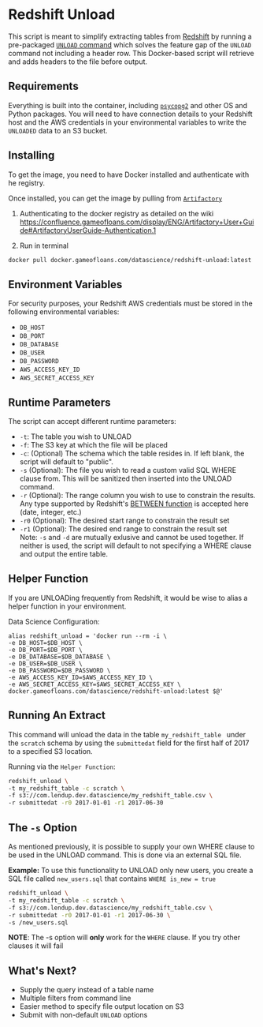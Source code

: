 # Redshift Unload

This script is meant to simplify extracting tables from <a href="https://openbridge.com/warehouse/amazon-redshift" target="_blank">Redshift</a> by running a pre-packaged [`UNLOAD` command](http://docs.aws.amazon.com/redshift/latest/dg/r_UNLOAD.html) which solves the feature gap of the `UNLOAD` command not including a header row. This Docker-based script will retrieve and adds headers to the file before output.

## Requirements

Everything is built into the container, including [`psycopg2`](http://initd.org/psycopg/docs/install.html) and other OS and Python packages. You will need to have connection details to your Redshift host and the AWS credentials in your environmental variables to write the `UNLOADED` data to an S3 bucket.

## Installing

To get the image, you need to have Docker installed and authenticate with he registry.

Once installed, you can get the image by pulling from [`Artifactory`](https://artifactory.gameofloans.com/)

  1. Authenticating to the docker registry as detailed on the wiki https://confluence.gameofloans.com/display/ENG/Artifactory+User+Guide#ArtifactoryUserGuide-Authentication.1

  2. Run in terminal
```bash
docker pull docker.gameofloans.com/datascience/redshift-unload:latest
```

## Environment Variables

For security purposes, your Redshift AWS credentials must be stored in the following environmental variables:

* ``DB_HOST``
* ``DB_PORT``
* ``DB_DATABASE``
* ``DB_USER``
* ``DB_PASSWORD``
* ``AWS_ACCESS_KEY_ID``
* ``AWS_SECRET_ACCESS_KEY``

## Runtime Parameters

The script can accept different runtime parameters:

* ``-t``: The table you wish to UNLOAD
* ``-f``: The S3 key at which the file will be placed
* ``-c``: (Optional) The schema which the table resides in. If left blank, the script will default to "public".
* ``-s`` (Optional): The file you wish to read a custom valid SQL WHERE clause from. This will be sanitized then inserted into the UNLOAD command.
* ``-r`` (Optional): The range column you wish to use to constrain the results. Any type supported by Redshift's [BETWEEN function](http://docs.aws.amazon.com/redshift/latest/dg/r_range_condition.html) is accepted here (date, integer, etc.)
* ``-r0`` (Optional): The desired start range to constrain the result set
* ``-r1`` (Optional): The desired end range to constrain the result set  
Note:  ``-s`` and ``-d`` are mutually exlusive and cannot be used together. If neither is used, the script will default to not specifying a WHERE clause and output the entire table.

## Helper Function

If you are UNLOADing frequently from Redshift, it would be wise to alias a helper function in your environment. 

Data Science Configuration:

```
alias redshift_unload = 'docker run --rm -i \
-e DB_HOST=$DB_HOST \
-e DB_PORT=$DB_PORT \
-e DB_DATABASE=$DB_DATABASE \
-e DB_USER=$DB_USER \
-e DB_PASSWORD=$DB_PASSWORD \
-e AWS_ACCESS_KEY_ID=$AWS_ACCESS_KEY_ID \
-e AWS_SECRET_ACCESS_KEY=$AWS_SECRET_ACCESS_KEY \
docker.gameofloans.com/datascience/redshift-unload:latest $@'
```

## Running An Extract

This command will unload the data in the table ``my_redshift_table `` under the ``scratch`` schema by using the ``submittedat`` field for the first half of 2017 to a specified S3 location.

Running via the `Helper Function`:

```bash
redshift_unload \
-t my_redshift_table -c scratch \
-f s3://com.lendup.dev.datascience/my_redshift_table.csv \
-r submittedat -r0 2017-01-01 -r1 2017-06-30
```

## The `-s` Option
As mentioned previously, it is possible to supply your own WHERE clause to be used in the UNLOAD command. This is done via an external SQL file.

**Example:**
To use this functionality to UNLOAD only new users, you create a SQL file called `new_users.sql` that contains ``WHERE is_new = true``

```bash
redshift_unload \
-t my_redshift_table -c scratch \
-f s3://com.lendup.dev.datascience/my_redshift_table.csv \
-r submittedat -r0 2017-01-01 -r1 2017-06-30 \
-s /new_users.sql
```

**NOTE**: The -s option will **only** work for the `WHERE` clause. If you try other clauses it will fail


## What's Next?

* Supply the query instead of a table name
* Multiple filters from command line
* Easier method to specify file output location on S3
* Submit with non-default ``UNLOAD`` options
